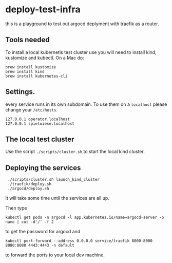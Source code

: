 # deploy-test-infra

this is a playground to test out argocd deplyment with traefik as a router.

## Tools needed 

To install a local kubernetis test cluster use you will need to install kind, kustomize and kubectl. On a Mac do:

    brew install kustomize  
    brew install kind
    brew install kubernetes-cli

## Settings.

every service runs in its own subdomain. To use them on a `localhost` please change your `/etc/hosts`.

    127.0.0.1 operator.localhost
    127.0.0.1 spielwiese.localhost

## The local test cluster

Use the script `./scripts/cluster.sh` to start the local kind cluster.

## Deploying the services

     ./scripts/cluster.sh launch_kind_cluster
     ./traefik/deploy.sh 
     ./argocd/deploy.sh 

It will take some time until the services are all up.

Then type

    kubectl get pods -n argocd -l app.kubernetes.io/name=argocd-server -o name | cut -d'/' -f 2

to get the password for argocd and

    kubectl port-forward --address 0.0.0.0 service/traefik 8000:8000 8080:8080 4443:4443 -n default

to forward the ports to your local dev machine.    

  


 